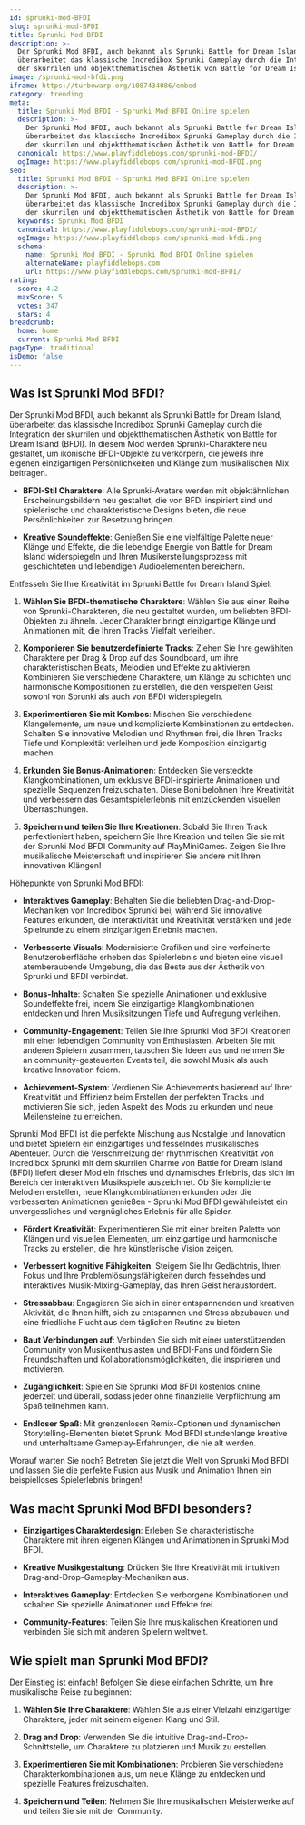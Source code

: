 ```yaml
---
id: sprunki-mod-BFDI
slug: sprunki-mod-BFDI
title: Sprunki Mod BFDI
description: >-
  Der Sprunki Mod BFDI, auch bekannt als Sprunki Battle for Dream Island,
  überarbeitet das klassische Incredibox Sprunki Gameplay durch die Integration
  der skurrilen und objektthematischen Ästhetik von Battle for Dream Island (BFDI).
image: /sprunki-mod-bfdi.png
iframe: https://turbowarp.org/1087434086/embed
category: trending
meta:
  title: Sprunki Mod BFDI - Sprunki Mod BFDI Online spielen
  description: >-
    Der Sprunki Mod BFDI, auch bekannt als Sprunki Battle for Dream Island,
    überarbeitet das klassische Incredibox Sprunki Gameplay durch die Integration
    der skurrilen und objektthematischen Ästhetik von Battle for Dream Island (BFDI).
  canonical: https://www.playfiddlebops.com/sprunki-mod-BFDI/
  ogImage: https://www.playfiddlebops.com/sprunki-mod-BFDI.png
seo:
  title: Sprunki Mod BFDI - Sprunki Mod BFDI Online spielen
  description: >-
    Der Sprunki Mod BFDI, auch bekannt als Sprunki Battle for Dream Island,
    überarbeitet das klassische Incredibox Sprunki Gameplay durch die Integration
    der skurrilen und objektthematischen Ästhetik von Battle for Dream Island (BFDI).
  keywords: Sprunki Mod BFDI
  canonical: https://www.playfiddlebops.com/sprunki-mod-BFDI/
  ogImage: https://www.playfiddlebops.com/sprunki-mod-bfdi.png
  schema:
    name: Sprunki Mod BFDI - Sprunki Mod BFDI Online spielen
    alternateName: playfiddlebops.com
    url: https://www.playfiddlebops.com/sprunki-mod-BFDI/
rating:
  score: 4.2
  maxScore: 5
  votes: 347
  stars: 4
breadcrumb:
  home: home
  current: Sprunki Mod BFDI
pageType: traditional
isDemo: false
---
```


## Was ist Sprunki Mod BFDI?

Der Sprunki Mod BFDI, auch bekannt als Sprunki Battle for Dream Island, überarbeitet das klassische Incredibox Sprunki Gameplay durch die Integration der skurrilen und objektthematischen Ästhetik von Battle for Dream Island (BFDI). In diesem Mod werden Sprunki-Charaktere neu gestaltet, um ikonische BFDI-Objekte zu verkörpern, die jeweils ihre eigenen einzigartigen Persönlichkeiten und Klänge zum musikalischen Mix beitragen.

- **BFDI-Stil Charaktere**: Alle Sprunki-Avatare werden mit objektähnlichen Erscheinungsbildern neu gestaltet, die von BFDI inspiriert sind und spielerische und charakteristische Designs bieten, die neue Persönlichkeiten zur Besetzung bringen.

- **Kreative Soundeffekte**: Genießen Sie eine vielfältige Palette neuer Klänge und Effekte, die die lebendige Energie von Battle for Dream Island widerspiegeln und Ihren Musikerstellungsprozess mit geschichteten und lebendigen Audioelementen bereichern.

Entfesseln Sie Ihre Kreativität im Sprunki Battle for Dream Island Spiel:

1. **Wählen Sie BFDI-thematische Charaktere**: Wählen Sie aus einer Reihe von Sprunki-Charakteren, die neu gestaltet wurden, um beliebten BFDI-Objekten zu ähneln. Jeder Charakter bringt einzigartige Klänge und Animationen mit, die Ihren Tracks Vielfalt verleihen.

1. **Komponieren Sie benutzerdefinierte Tracks**: Ziehen Sie Ihre gewählten Charaktere per Drag & Drop auf das Soundboard, um ihre charakteristischen Beats, Melodien und Effekte zu aktivieren. Kombinieren Sie verschiedene Charaktere, um Klänge zu schichten und harmonische Kompositionen zu erstellen, die den verspielten Geist sowohl von Sprunki als auch von BFDI widerspiegeln.

1. **Experimentieren Sie mit Kombos**: Mischen Sie verschiedene Klangelemente, um neue und komplizierte Kombinationen zu entdecken. Schalten Sie innovative Melodien und Rhythmen frei, die Ihren Tracks Tiefe und Komplexität verleihen und jede Komposition einzigartig machen.

1. **Erkunden Sie Bonus-Animationen**: Entdecken Sie versteckte Klangkombinationen, um exklusive BFDI-inspirierte Animationen und spezielle Sequenzen freizuschalten. Diese Boni belohnen Ihre Kreativität und verbessern das Gesamtspielerlebnis mit entzückenden visuellen Überraschungen.

1. **Speichern und teilen Sie Ihre Kreationen**: Sobald Sie Ihren Track perfektioniert haben, speichern Sie Ihre Kreation und teilen Sie sie mit der Sprunki Mod BFDI Community auf PlayMiniGames. Zeigen Sie Ihre musikalische Meisterschaft und inspirieren Sie andere mit Ihren innovativen Klängen!

Höhepunkte von Sprunki Mod BFDI:

- **Interaktives Gameplay**: Behalten Sie die beliebten Drag-and-Drop-Mechaniken von Incredibox Sprunki bei, während Sie innovative Features erkunden, die Interaktivität und Kreativität verstärken und jede Spielrunde zu einem einzigartigen Erlebnis machen.

- **Verbesserte Visuals**: Modernisierte Grafiken und eine verfeinerte Benutzeroberfläche erheben das Spielerlebnis und bieten eine visuell atemberaubende Umgebung, die das Beste aus der Ästhetik von Sprunki und BFDI verbindet.

- **Bonus-Inhalte**: Schalten Sie spezielle Animationen und exklusive Soundeffekte frei, indem Sie einzigartige Klangkombinationen entdecken und Ihren Musiksitzungen Tiefe und Aufregung verleihen.

- **Community-Engagement**: Teilen Sie Ihre Sprunki Mod BFDI Kreationen mit einer lebendigen Community von Enthusiasten. Arbeiten Sie mit anderen Spielern zusammen, tauschen Sie Ideen aus und nehmen Sie an community-gesteuerten Events teil, die sowohl Musik als auch kreative Innovation feiern.

- **Achievement-System**: Verdienen Sie Achievements basierend auf Ihrer Kreativität und Effizienz beim Erstellen der perfekten Tracks und motivieren Sie sich, jeden Aspekt des Mods zu erkunden und neue Meilensteine zu erreichen.

Sprunki Mod BFDI ist die perfekte Mischung aus Nostalgie und Innovation und bietet Spielern ein einzigartiges und fesselndes musikalisches Abenteuer. Durch die Verschmelzung der rhythmischen Kreativität von Incredibox Sprunki mit dem skurrilen Charme von Battle for Dream Island (BFDI) liefert dieser Mod ein frisches und dynamisches Erlebnis, das sich im Bereich der interaktiven Musikspiele auszeichnet. Ob Sie komplizierte Melodien erstellen, neue Klangkombinationen erkunden oder die verbesserten Animationen genießen - Sprunki Mod BFDI gewährleistet ein unvergessliches und vergnügliches Erlebnis für alle Spieler.

- **Fördert Kreativität**: Experimentieren Sie mit einer breiten Palette von Klängen und visuellen Elementen, um einzigartige und harmonische Tracks zu erstellen, die Ihre künstlerische Vision zeigen.

- **Verbessert kognitive Fähigkeiten**: Steigern Sie Ihr Gedächtnis, Ihren Fokus und Ihre Problemlösungsfähigkeiten durch fesselndes und interaktives Musik-Mixing-Gameplay, das Ihren Geist herausfordert.

- **Stressabbau**: Engagieren Sie sich in einer entspannenden und kreativen Aktivität, die Ihnen hilft, sich zu entspannen und Stress abzubauen und eine friedliche Flucht aus dem täglichen Routine zu bieten.

- **Baut Verbindungen auf**: Verbinden Sie sich mit einer unterstützenden Community von Musikenthusiasten und BFDI-Fans und fördern Sie Freundschaften und Kollaborationsmöglichkeiten, die inspirieren und motivieren.

- **Zugänglichkeit**: Spielen Sie Sprunki Mod BFDI kostenlos online, jederzeit und überall, sodass jeder ohne finanzielle Verpflichtung am Spaß teilnehmen kann.

- **Endloser Spaß**: Mit grenzenlosen Remix-Optionen und dynamischen Storytelling-Elementen bietet Sprunki Mod BFDI stundenlange kreative und unterhaltsame Gameplay-Erfahrungen, die nie alt werden.

Worauf warten Sie noch? Betreten Sie jetzt die Welt von Sprunki Mod BFDI und lassen Sie die perfekte Fusion aus Musik und Animation Ihnen ein beispielloses Spielerlebnis bringen!

## Was macht Sprunki Mod BFDI besonders?

- **Einzigartiges Charakterdesign**: Erleben Sie charakteristische Charaktere mit ihren eigenen Klängen und Animationen in Sprunki Mod BFDI.

- **Kreative Musikgestaltung**: Drücken Sie Ihre Kreativität mit intuitiven Drag-and-Drop-Gameplay-Mechaniken aus.

- **Interaktives Gameplay**: Entdecken Sie verborgene Kombinationen und schalten Sie spezielle Animationen und Effekte frei.

- **Community-Features**: Teilen Sie Ihre musikalischen Kreationen und verbinden Sie sich mit anderen Spielern weltweit.

## Wie spielt man Sprunki Mod BFDI?

Der Einstieg ist einfach! Befolgen Sie diese einfachen Schritte, um Ihre musikalische Reise zu beginnen:

1. **Wählen Sie Ihre Charaktere**: Wählen Sie aus einer Vielzahl einzigartiger Charaktere, jeder mit seinem eigenen Klang und Stil.

1. **Drag and Drop**: Verwenden Sie die intuitive Drag-and-Drop-Schnittstelle, um Charaktere zu platzieren und Musik zu erstellen.

1. **Experimentieren Sie mit Kombinationen**: Probieren Sie verschiedene Charakterkombinationen aus, um neue Klänge zu entdecken und spezielle Features freizuschalten.

1. **Speichern und Teilen**: Nehmen Sie Ihre musikalischen Meisterwerke auf und teilen Sie sie mit der Community.